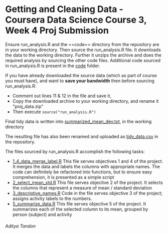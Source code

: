 # Getting and Cleaning Data - Coursera Data Science Course 3, Week 4 Proj Submission

Ensure run_analysis.R and the ==code== directory from the repository are in your working directory.
Then source the run_analysis.R file. It downloads the data to the working directory.
Further it unzips the archive and does the required analysis by sourcing the other code files.
Additional code sourced in run_analysis.R is present in the [code](code) folder.

If you have already downloaded the source data (which as part of course you must have), and want to **save your bandwidth**
then before sourcing run_analysis.R: 
* Comment out lines 11 & 12 in the file and save it, 
* Copy the downloaded archive to your working directory, and rename it "proj_data.zip"
* Then execute `source("run_analysis.R")`

Final tidy data is written into [summarized_mean_dev.txt](summarized_mean_dev.txt), in the working directory

The resulting file has also been renamed and uploaded as [tidy_data.csv](tidy_data.csv) in the repository.

The files sourced by run_analysis.R accomplish the following tasks:

* [1_4_data_merge_label.R](code/1_4_data_merge_label.R) This file serves objectives 1 and 4 of the project. It merges the data and labels the columns with appropriate names. The code can definitely be refactored into functions,  but to ensure easy comprehension, it is presented as a simple script
* [2_select_mean_std.R](code/2_select_mean_std.R) This file serves objective 2 of the project. It selects the columns that represent a measure of mean / standard deviation
* [3_descriptive_names.R](code/3_descriptive_names.R) Code in the file serves objective 3 of the project; assigns activity labels to the numbers.
* [5_summarize_data.R](code/5_summarize_data.R) This file serves objective 5 of the project. It summarizes each of the selected column to its mean, grouped by person (subject) and activity

###### Aditya Tandon
